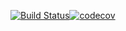 [![Build Status](https://travis-ci.org/vladvillalopez/project07.svg?branch=master)](https://travis-ci.org/vladvillalopez/project07)[![codecov](https://codecov.io/gh/vladvillalopez/project07/branch/master/graph/badge.svg)](https://codecov.io/gh/vladvillalopez/project07)
